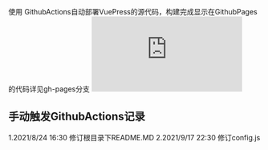 使用
GithubActions自动部署VuePress的源代码，构建完成显示在GithubPages的代码详见gh-pages分支
![AAAPI](https://arknights.asia/api/img/arknights/jsdelivr.php?.png)
## 手动触发GithubActions记录 ##
1.2021/8/24 16:30 修订根目录下README.MD
2.2021/9/17 22:30 修订config.js